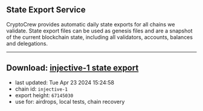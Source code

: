 ## State Export Service
CryptoCrew provides automatic daily state exports for all chains we validate. State export files can be used as genesis files and are a snapshot of the current blockchain state, including all validators, accounts, balances and delegations.

---
**Download: [injective-1 state export](https://dl-eu2.ccvalidators.com/SERVICE/injective/injective-1_export_67145030.json)**
---

- last updated: Tue Apr 23 2024 15:24:58
- chain id: `injective-1`
- export height: `67145030`
- use for: airdrops, local tests, chain recovery
